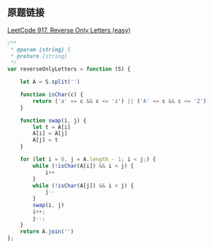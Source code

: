 ## 原题链接

[LeetCode 917. Reverse Only Letters (easy)](https://leetcode-cn.com/problems/reverse-only-letters/)


```javascript
/**
 * @param {string} S
 * @return {string}
 */
var reverseOnlyLetters = function (S) {

    let A = S.split('')

    function isChar(c) {
        return ('a' <= c && c <= 'z') || ('A' <= c && c <= 'Z')
    }

    function swap(i, j) {
        let t = A[i]
        A[i] = A[j]
        A[j] = t
    }

    for (let i = 0, j = A.length - 1; i < j;) {
        while (!isChar(A[i]) && i < j) {
            i++
        }
        while (!isChar(A[j]) && i < j) {
            j--
        }
        swap(i, j)
        i++;
        j--;
    }
    return A.join('')
};
```

